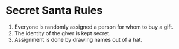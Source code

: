 # Secret Santa Rules

1. Everyone is randomly assigned a person for whom to buy a gift.
2. The identity of the giver is kept secret.
3. Assignment is done by drawing names out of a hat.
